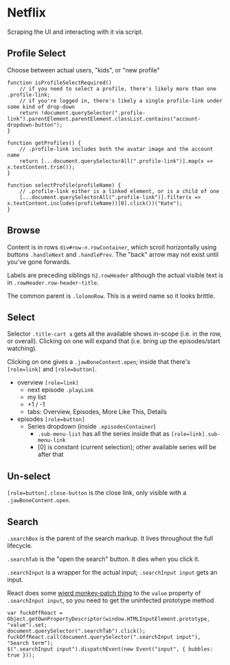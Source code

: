 # Netflix

Scraping the UI and interacting with it via script.

## Profile Select

Choose between actual users, "kids", or "new profile"

```
function isProfileSelectRequired()
	// if you need to select a profile, there's likely more than one .profile-link;
	// if you're logged in, there's likely a single profile-link under some kind of drop-down
	return !document.querySelector(".profile-link").parentElement.parentElement.classList.contains("account-dropdown-button");
}

function getProfiles() {
	// .profile-link includes both the avatar image and the account name
	return [...document.querySelectorAll(".profile-link")].map(x => x.textContent.trim());
}

function selectProfile(profileName) {
	// .profile-link either is a linked element, or is a child of one
	[...document.querySelectorAll(".profile-link")].filter(x => x.textContent.includes(profileName))[0].click())("Kate");
}
```

## Browse

Content is in rows `div#row-`*`n`*`.rowContainer`, which scroll horizontally using buttons
`.handleNext` and `.handlePrev`. The "back" arrow may not exist until you've gone forwards.

Labels are preceding siblings `h2.rowHeader` although the actual visible text is in `.rowHeader.row-header-title`.

The common parent is `.lolomoRow`. This is a weird name so it looks brittle.

## Select

Selector `.title-cart a` gets all the available shows in-scope (i.e. in the row, or overall).
Clicking on one will expand that (i.e. bring up the episodes/start watching).

Clicking on one gives a `.jawBoneContent.open`; inside that there's `[role=link]` and `[role=button]`.

- overview `[role=link]`
  - next episode `.playLink`
  - my list
  - +1 / -1
  - tabs: Overview, Episodes, More Like This, Details
- episodes `[role=button]`
  - Series dropdown (inside `.episodesContainer`)
    - `.sub-menu-list` has all the series inside that as `[role=link].sub-menu-link`
	- [0] is constant (current selection); other available series will be after that
	
## Un-select

`[role=button].close-button` is the close link, only visible with a `.jawBoneContent.open`.

## Search

`.searchBox` is the parent of the search markup. It lives throughout the full lifecycle.

`.searchTab` is the "open the search" button. It dies when you click it.

`.searchInput` is a wrapper for the actual input; `.searchInput input` gets an input.

React does some [wierd monkey-patch thing](https://stackoverflow.com/a/46012210)
to the `value` property of `.searchInput input`, so you need to get the uninfected prototype method

```
var fuckOffReact = Object.getOwnPropertyDescriptor(window.HTMLInputElement.prototype, "value").set;
document.querySelector(".searchTab").click();
fuckOffReact.call(document.querySelector(".searchInput input"), "Search term");
$(".searchInput input").dispatchEvent(new Event("input", { bubbles: true }));
```